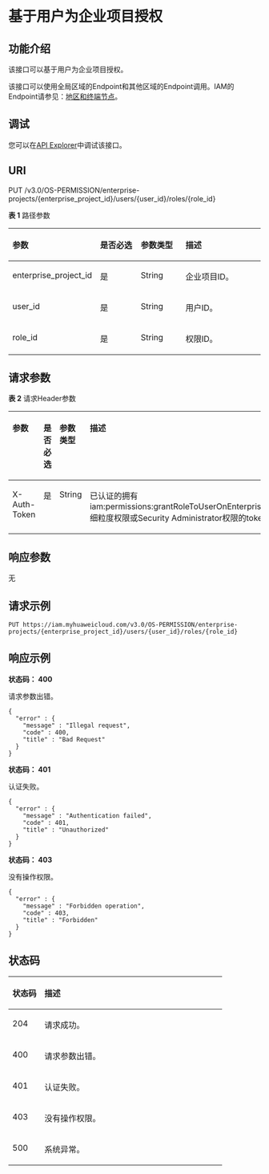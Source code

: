 # 基于用户为企业项目授权<a name="AssociateRoleToUserOnEnterpriseProject"></a>

## 功能介绍<a name="section14855102554412"></a>

该接口可以基于用户为企业项目授权。

该接口可以使用全局区域的Endpoint和其他区域的Endpoint调用。IAM的Endpoint请参见：[地区和终端节点](https://developer.huaweicloud.com/endpoint?IAM)。

## 调试<a name="section184651315191315"></a>

您可以在[API Explorer](https://apiexplorer.developer.huaweicloud.com/apiexplorer/doc?product=IAM&api=AssociateRoleToUserOnEnterpriseProject)中调试该接口。

## URI<a name="section985622544415"></a>

PUT /v3.0/OS-PERMISSION/enterprise-projects/\{enterprise\_project\_id\}/users/\{user\_id\}/roles/\{role\_id\}

**表 1**  路径参数

<a name="table11857142517442"></a>
<table><thead align="left"><tr id="row1385710253444"><th class="cellrowborder" valign="top" width="20%" id="mcps1.2.5.1.1"><p id="p485862534415"><a name="p485862534415"></a><a name="p485862534415"></a>参数</p>
</th>
<th class="cellrowborder" valign="top" width="20%" id="mcps1.2.5.1.2"><p id="p188586256444"><a name="p188586256444"></a><a name="p188586256444"></a>是否必选</p>
</th>
<th class="cellrowborder" valign="top" width="20%" id="mcps1.2.5.1.3"><p id="p485832554417"><a name="p485832554417"></a><a name="p485832554417"></a>参数类型</p>
</th>
<th class="cellrowborder" valign="top" width="40%" id="mcps1.2.5.1.4"><p id="p118591925114417"><a name="p118591925114417"></a><a name="p118591925114417"></a>描述</p>
</th>
</tr>
</thead>
<tbody><tr id="row4857525194420"><td class="cellrowborder" valign="top" width="20%" headers="mcps1.2.5.1.1 "><p id="p1885912511442"><a name="p1885912511442"></a><a name="p1885912511442"></a>enterprise_project_id</p>
</td>
<td class="cellrowborder" valign="top" width="20%" headers="mcps1.2.5.1.2 "><p id="p88591525134416"><a name="p88591525134416"></a><a name="p88591525134416"></a>是</p>
</td>
<td class="cellrowborder" valign="top" width="20%" headers="mcps1.2.5.1.3 "><p id="p58601925174414"><a name="p58601925174414"></a><a name="p58601925174414"></a>String</p>
</td>
<td class="cellrowborder" valign="top" width="40%" headers="mcps1.2.5.1.4 "><p id="p198601725104411"><a name="p198601725104411"></a><a name="p198601725104411"></a>企业项目ID。</p>
</td>
</tr>
<tr id="row2857182517449"><td class="cellrowborder" valign="top" width="20%" headers="mcps1.2.5.1.1 "><p id="p48601425154416"><a name="p48601425154416"></a><a name="p48601425154416"></a>user_id</p>
</td>
<td class="cellrowborder" valign="top" width="20%" headers="mcps1.2.5.1.2 "><p id="p486110259444"><a name="p486110259444"></a><a name="p486110259444"></a>是</p>
</td>
<td class="cellrowborder" valign="top" width="20%" headers="mcps1.2.5.1.3 "><p id="p19861202514414"><a name="p19861202514414"></a><a name="p19861202514414"></a>String</p>
</td>
<td class="cellrowborder" valign="top" width="40%" headers="mcps1.2.5.1.4 "><p id="p178611925104415"><a name="p178611925104415"></a><a name="p178611925104415"></a>用户ID。</p>
</td>
</tr>
<tr id="row148571025194416"><td class="cellrowborder" valign="top" width="20%" headers="mcps1.2.5.1.1 "><p id="p178622259442"><a name="p178622259442"></a><a name="p178622259442"></a>role_id</p>
</td>
<td class="cellrowborder" valign="top" width="20%" headers="mcps1.2.5.1.2 "><p id="p1786262514415"><a name="p1786262514415"></a><a name="p1786262514415"></a>是</p>
</td>
<td class="cellrowborder" valign="top" width="20%" headers="mcps1.2.5.1.3 "><p id="p15862202544415"><a name="p15862202544415"></a><a name="p15862202544415"></a>String</p>
</td>
<td class="cellrowborder" valign="top" width="40%" headers="mcps1.2.5.1.4 "><p id="p7863112518447"><a name="p7863112518447"></a><a name="p7863112518447"></a>权限ID。</p>
</td>
</tr>
</tbody>
</table>

## 请求参数<a name="section12863425164414"></a>

**表 2**  请求Header参数

<a name="HeaderParameter"></a>
<table><thead align="left"><tr id="row5863172512442"><th class="cellrowborder" valign="top" width="20%" id="mcps1.2.5.1.1"><p id="p68641925174413"><a name="p68641925174413"></a><a name="p68641925174413"></a>参数</p>
</th>
<th class="cellrowborder" valign="top" width="20%" id="mcps1.2.5.1.2"><p id="p10864025204411"><a name="p10864025204411"></a><a name="p10864025204411"></a>是否必选</p>
</th>
<th class="cellrowborder" valign="top" width="20%" id="mcps1.2.5.1.3"><p id="p1486592515446"><a name="p1486592515446"></a><a name="p1486592515446"></a>参数类型</p>
</th>
<th class="cellrowborder" valign="top" width="40%" id="mcps1.2.5.1.4"><p id="p586517259446"><a name="p586517259446"></a><a name="p586517259446"></a>描述</p>
</th>
</tr>
</thead>
<tbody><tr id="row8863172544415"><td class="cellrowborder" valign="top" width="20%" headers="mcps1.2.5.1.1 "><p id="p5865925134415"><a name="p5865925134415"></a><a name="p5865925134415"></a>X-Auth-Token</p>
</td>
<td class="cellrowborder" valign="top" width="20%" headers="mcps1.2.5.1.2 "><p id="p19866132510448"><a name="p19866132510448"></a><a name="p19866132510448"></a>是</p>
</td>
<td class="cellrowborder" valign="top" width="20%" headers="mcps1.2.5.1.3 "><p id="p14866132534416"><a name="p14866132534416"></a><a name="p14866132534416"></a>String</p>
</td>
<td class="cellrowborder" valign="top" width="40%" headers="mcps1.2.5.1.4 "><p id="p1186642512445"><a name="p1186642512445"></a><a name="p1186642512445"></a>已认证的拥有iam:permissions:grantRoleToUserOnEnterpriseProject细粒度权限或Security Administrator权限的token。</p>
</td>
</tr>
</tbody>
</table>

## 响应参数<a name="section1186762518441"></a>

无

## 请求示例<a name="section4867202504413"></a>

```
PUT https://iam.myhuaweicloud.com/v3.0/OS-PERMISSION/enterprise-projects/{enterprise_project_id}/users/{user_id}/roles/{role_id}
```

## 响应示例<a name="section986814254447"></a>

**状态码： 400**

请求参数出错。

```
{
  "error" : {
    "message" : "Illegal request",
    "code" : 400,
    "title" : "Bad Request"
  }
}
```

**状态码： 401**

认证失败。

```
{
  "error" : {
    "message" : "Authentication failed",
    "code" : 401,
    "title" : "Unauthorized"
  }
}
```

**状态码： 403**

没有操作权限。

```
{
  "error" : {
    "message" : "Forbidden operation",
    "code" : 403,
    "title" : "Forbidden"
  }
}
```

## 状态码<a name="section8877122517442"></a>

<a name="status_code"></a>
<table><thead align="left"><tr id="row987762564414"><th class="cellrowborder" valign="top" width="15%" id="mcps1.1.3.1.1"><p id="p2878925104411"><a name="p2878925104411"></a><a name="p2878925104411"></a>状态码</p>
</th>
<th class="cellrowborder" valign="top" width="85%" id="mcps1.1.3.1.2"><p id="p188781025174411"><a name="p188781025174411"></a><a name="p188781025174411"></a>描述</p>
</th>
</tr>
</thead>
<tbody><tr id="row3877152564410"><td class="cellrowborder" valign="top" width="15%" headers="mcps1.1.3.1.1 "><p id="p138791525174412"><a name="p138791525174412"></a><a name="p138791525174412"></a>204</p>
</td>
<td class="cellrowborder" valign="top" width="85%" headers="mcps1.1.3.1.2 "><p id="p387982519443"><a name="p387982519443"></a><a name="p387982519443"></a>请求成功。</p>
</td>
</tr>
<tr id="row168771125144410"><td class="cellrowborder" valign="top" width="15%" headers="mcps1.1.3.1.1 "><p id="p187916253449"><a name="p187916253449"></a><a name="p187916253449"></a>400</p>
</td>
<td class="cellrowborder" valign="top" width="85%" headers="mcps1.1.3.1.2 "><p id="p17880122524414"><a name="p17880122524414"></a><a name="p17880122524414"></a>请求参数出错。</p>
</td>
</tr>
<tr id="row1887715255441"><td class="cellrowborder" valign="top" width="15%" headers="mcps1.1.3.1.1 "><p id="p3880125164413"><a name="p3880125164413"></a><a name="p3880125164413"></a>401</p>
</td>
<td class="cellrowborder" valign="top" width="85%" headers="mcps1.1.3.1.2 "><p id="p10880525164410"><a name="p10880525164410"></a><a name="p10880525164410"></a>认证失败。</p>
</td>
</tr>
<tr id="row7877182594414"><td class="cellrowborder" valign="top" width="15%" headers="mcps1.1.3.1.1 "><p id="p10881192510441"><a name="p10881192510441"></a><a name="p10881192510441"></a>403</p>
</td>
<td class="cellrowborder" valign="top" width="85%" headers="mcps1.1.3.1.2 "><p id="p1188110250443"><a name="p1188110250443"></a><a name="p1188110250443"></a>没有操作权限。</p>
</td>
</tr>
<tr id="row11877192520445"><td class="cellrowborder" valign="top" width="15%" headers="mcps1.1.3.1.1 "><p id="p12881725144419"><a name="p12881725144419"></a><a name="p12881725144419"></a>500</p>
</td>
<td class="cellrowborder" valign="top" width="85%" headers="mcps1.1.3.1.2 "><p id="p1188213253440"><a name="p1188213253440"></a><a name="p1188213253440"></a>系统异常。</p>
</td>
</tr>
</tbody>
</table>

